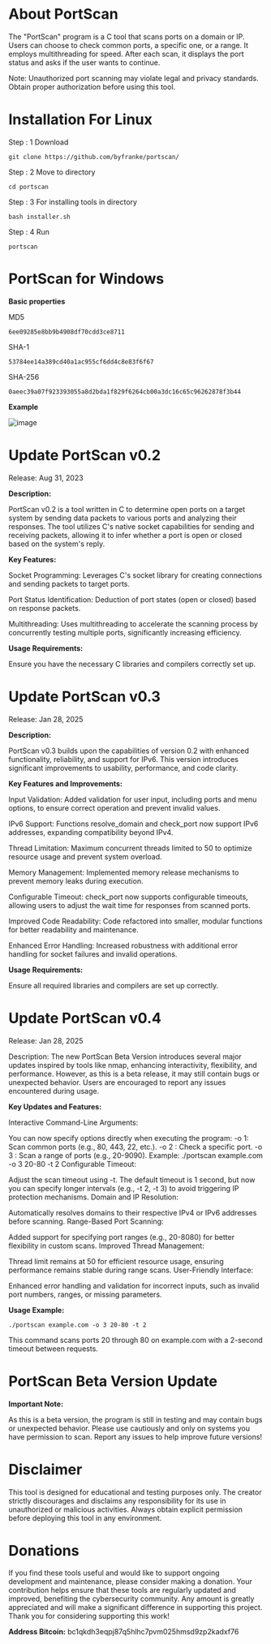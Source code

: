 # About PortScan

The "PortScan" program is a C tool that scans ports on a domain or IP. Users can choose to check common ports, a specific one, or a range. It employs multithreading for speed. After each scan, it displays the port status and asks if the user wants to continue.

Note: Unauthorized port scanning may violate legal and privacy standards. Obtain proper authorization before using this tool.

# Installation For Linux

Step : 1 Download

```
git clone https://github.com/byfranke/portscan/
```
Step : 2 Move to directory
```
cd portscan
```
Step : 3 For installing tools in directory
```
bash installer.sh
```
Step : 4 Run
```
portscan
```

# PortScan for Windows

**Basic properties**

MD5
```
6ee09285e8bb9b4908df70cdd3ce8711 
```
SHA-1
```
53784ee14a389cd40a1ac955cf6dd4c8e83f6f67
```
SHA-256
```
0aeec39a07f923393055a8d2bda1f829f6264cb00a3dc16c65c96262878f3b44
```

**Example**


![image](https://github.com/byfranke/portscan/assets/131370932/c070685e-0018-4ae5-8590-d7b964e2d564)


# Update PortScan v0.2

Release: Aug 31, 2023

**Description:**

PortScan v0.2 is a tool written in C to determine open ports on a target system by sending data packets to various ports and analyzing their responses. The tool utilizes C's native socket capabilities for sending and receiving packets, allowing it to infer whether a port is open or closed based on the system's reply.

**Key Features:**

Socket Programming: Leverages C's socket library for creating connections and sending packets to target ports.

Port Status Identification: Deduction of port states (open or closed) based on response packets.

Multithreading: Uses multithreading to accelerate the scanning process by concurrently testing multiple ports, significantly increasing efficiency.

**Usage Requirements:**

Ensure you have the necessary C libraries and compilers correctly set up.

# Update PortScan v0.3

Release: Jan 28, 2025

**Description:**

PortScan v0.3 builds upon the capabilities of version 0.2 with enhanced functionality, reliability, and support for IPv6. This version introduces significant improvements to usability, performance, and code clarity.

**Key Features and Improvements:**

Input Validation: Added validation for user input, including ports and menu options, to ensure correct operation and prevent invalid values.

IPv6 Support: Functions resolve_domain and check_port now support IPv6 addresses, expanding compatibility beyond IPv4.

Thread Limitation: Maximum concurrent threads limited to 50 to optimize resource usage and prevent system overload.

Memory Management: Implemented memory release mechanisms to prevent memory leaks during execution.

Configurable Timeout: check_port now supports configurable timeouts, allowing users to adjust the wait time for responses from scanned ports.

Improved Code Readability: Code refactored into smaller, modular functions for better readability and maintenance.

Enhanced Error Handling: Increased robustness with additional error handling for socket failures and invalid operations.

**Usage Requirements:**

Ensure all required libraries and compilers are set up correctly.


# Update PortScan v0.4

Release: Jan 28, 2025

Description:
The new PortScan Beta Version introduces several major updates inspired by tools like nmap, enhancing interactivity, flexibility, and performance. However, as this is a beta release, it may still contain bugs or unexpected behavior. Users are encouraged to report any issues encountered during usage.

**Key Updates and Features:**

Interactive Command-Line Arguments:

You can now specify options directly when executing the program:
-o 1: Scan common ports (e.g., 80, 443, 22, etc.).
-o 2 <port>: Check a specific port.
-o 3 <start-end>: Scan a range of ports (e.g., 20-9090).
Example: ./portscan example.com -o 3 20-80 -t 2
Configurable Timeout:

Adjust the scan timeout using -t. The default timeout is 1 second, but now you can specify longer intervals (e.g., -t 2, -t 3) to avoid triggering IP protection mechanisms.
Domain and IP Resolution:

Automatically resolves domains to their respective IPv4 or IPv6 addresses before scanning.
Range-Based Port Scanning:

Added support for specifying port ranges (e.g., 20-8080) for better flexibility in custom scans.
Improved Thread Management:

Thread limit remains at 50 for efficient resource usage, ensuring performance remains stable during range scans.
User-Friendly Interface:

Enhanced error handling and validation for incorrect inputs, such as invalid port numbers, ranges, or missing parameters.

**Usage Example:**

```
./portscan example.com -o 3 20-80 -t 2
```
This command scans ports 20 through 80 on example.com with a 2-second timeout between requests.

# PortScan Beta Version Update

**Important Note:**

As this is a beta version, the program is still in testing and may contain bugs or unexpected behavior. Please use cautiously and only on systems you have permission to scan. Report any issues to help improve future versions!

# Disclaimer

This tool is designed for educational and testing purposes only. The creator strictly discourages and disclaims any responsibility for its use in unauthorized or malicious activities. Always obtain explicit permission before deploying this tool in any environment.

# Donations

If you find these tools useful and would like to support ongoing development and maintenance, please consider making a donation. Your contribution helps ensure that these tools are regularly updated and improved, benefiting the cybersecurity community. Any amount is greatly appreciated and will make a significant difference in supporting this project. Thank you for considering supporting this work!

**Address Bitcoin:**  bc1qkdh3eqpj87q5hlhc7pvm025hmsd9zp2kadxf76
